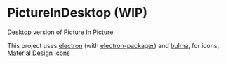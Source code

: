 # PictureInDesktop (WIP)
Desktop version of Picture In Picture

This project uses [electron](https://electronjs.org/) (with [electron-packager](https://www.npmjs.com/package/electron-packager)) and [bulma](https://bulma.io/), for icons, [Material Design Icons](https://materialdesignicons.com/)